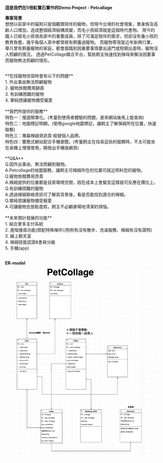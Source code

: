 **這是我們在5倍紅寶石實作的Demo Project - Petcallage**


**專案背景**
</br>
想想以前家中的貓狗只是個觀賞陪伴的寵物，但現今台灣的社會現象，單身族及高齡人口增加，造成整個經濟結構改變，而毛小孩經濟就是這個時代產物。
現今的國人已經毛小孩視為家中的重要成員，除了可滿足陪伴的需求，但卻沒有養小孩的教育負擔，幾乎每個人家中都曾經有飼養過寵物。
而寵物寄宿是近年新興行業，舉凡曾有飼養寵物的家庭，都會面臨到因重要事情要出遠門或短期出差時，寵物沒人照顧的情況。
透過PetCollage媒合平台，幫助飼主快速找到褓母來解決因要事而寵物無法照顧的情形。

</br>
**在找寵物住宿時會有以下的問題**
</br>
1. 外出事由無法照顧寵物</br>
2. 寵物旅館費用額貴</br>
3. 有訓練困難的寵物</br>
4. 單純想讓寵物備受寵愛</br>

</br>
**我們所提供的服務**
</br>
  特色一：搜選簡單化。(考量到使用者體驗的問題，進來網站後馬上能查詢)</br>
  特色二：地圖標記明顯。(使用google地圖標記，讓飼主了解保姆所在位置，快速聯繫)</br>
  特色三：專屬褓姆資訊頁 經營個人品牌。</br>
  特色四：響應式網站配合手機瀏覽。(考量飼主在找尋這些的服務時，不太可能坐在桌機上慢慢使用，開發出手機版網頁)</br>

</br>
**Q&A**
</br>
Q.因外出事由，無法照顧到寵物。</br>
A.Petcollage的地圖服務，讓飼主可褓姆所在的位置可就近照料您的寵物。</br>
Q.寵物旅館費用昂貴</br>
A.褓姆提供的位置都是自家環境空間，因在成本上會變宜這樣就可反應在價位上。</br>
Q.有訓練困難的寵物</br>
A.透過褓姆聯絡資訊可了解其背景後，看是否能找到適合的褓姆。</br>
Q.單純想讓寵物備受寵愛</br>
A.可讓寵物去放鬆度假，飼主不必顧慮場地清潔的煩惱。</br>

</br>
**未來預計發展的功能**
</br>
1. 結合更多支付系統</br>
2. 進階搜尋功能(搭配特殊條件)(狗狗有沒有散步、洗澡服務、褓姆有沒有證照)</br>
3. 線上聊天室</br>
4. 褓姆技能認證&會員分級</br>
5. 手機(app)</br>

</br>

**ER-model**
</br>
![image](https://github.com/astrocamp103demoproject/PetCarePartnerVer2/blob/master/petcollage_ermodel.png)

